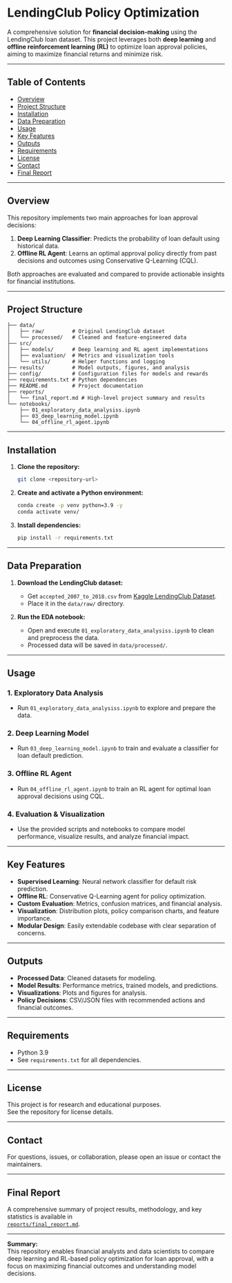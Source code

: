 # LendingClub Policy Optimization

A comprehensive solution for **financial decision-making** using the LendingClub loan dataset. This project leverages both **deep learning** and **offline reinforcement learning (RL)** to optimize loan approval policies, aiming to maximize financial returns and minimize risk.

---

## Table of Contents

- [Overview](#overview)
- [Project Structure](#project-structure)
- [Installation](#installation)
- [Data Preparation](#data-preparation)
- [Usage](#usage)
- [Key Features](#key-features)
- [Outputs](#outputs)
- [Requirements](#requirements)
- [License](#license)
- [Contact](#contact)
- [Final Report](#final-report)

---

## Overview

This repository implements two main approaches for loan approval decisions:

1. **Deep Learning Classifier**: Predicts the probability of loan default using historical data.
2. **Offline RL Agent**: Learns an optimal approval policy directly from past decisions and outcomes using Conservative Q-Learning (CQL).

Both approaches are evaluated and compared to provide actionable insights for financial institutions.

---

## Project Structure

```
├── data/
│   ├── raw/         # Original LendingClub dataset
│   └── processed/   # Cleaned and feature-engineered data
├── src/
│   ├── models/      # Deep learning and RL agent implementations
│   ├── evaluation/  # Metrics and visualization tools
│   └── utils/       # Helper functions and logging
├── results/         # Model outputs, figures, and analysis
├── config/          # Configuration files for models and rewards
├── requirements.txt # Python dependencies
├── README.md        # Project documentation
├── reports/
│   └── final_report.md # High-level project summary and results
└── notebooks/
    ├── 01_exploratory_data_analysiss.ipynb
    ├── 03_deep_learning_model.ipynb
    └── 04_offline_rl_agent.ipynb
```

---

## Installation

1. **Clone the repository:**
   ```bash
   git clone <repository-url>
   ```

2. **Create and activate a Python environment:**
   ```bash
   conda create -p venv python=3.9 -y
   conda activate venv/
   ```

3. **Install dependencies:**
   ```bash
   pip install -r requirements.txt
   ```

---

## Data Preparation

1. **Download the LendingClub dataset:**
   - Get `accepted_2007_to_2018.csv` from [Kaggle LendingClub Dataset](https://www.kaggle.com/datasets/wordsforthewise/lending-club).
   - Place it in the `data/raw/` directory.

2. **Run the EDA notebook:**
   - Open and execute `01_exploratory_data_analysiss.ipynb` to clean and preprocess the data.
   - Processed data will be saved in `data/processed/`.

---

## Usage

### 1. Exploratory Data Analysis
- Run `01_exploratory_data_analysiss.ipynb` to explore and prepare the data.

### 2. Deep Learning Model
- Run `03_deep_learning_model.ipynb` to train and evaluate a classifier for loan default prediction.

### 3. Offline RL Agent
- Run `04_offline_rl_agent.ipynb` to train an RL agent for optimal loan approval decisions using CQL.

### 4. Evaluation & Visualization
- Use the provided scripts and notebooks to compare model performance, visualize results, and analyze financial impact.

---

## Key Features

- **Supervised Learning**: Neural network classifier for default risk prediction.
- **Offline RL**: Conservative Q-Learning agent for policy optimization.
- **Custom Evaluation**: Metrics, confusion matrices, and financial analysis.
- **Visualization**: Distribution plots, policy comparison charts, and feature importance.
- **Modular Design**: Easily extendable codebase with clear separation of concerns.

---

## Outputs

- **Processed Data**: Cleaned datasets for modeling.
- **Model Results**: Performance metrics, trained models, and predictions.
- **Visualizations**: Plots and figures for analysis.
- **Policy Decisions**: CSV/JSON files with recommended actions and financial outcomes.

---

## Requirements

- Python 3.9
- See `requirements.txt` for all dependencies.

---

## License

This project is for research and educational purposes.  
See the repository for license details.

---

## Contact

For questions, issues, or collaboration, please open an issue or contact the maintainers.

---

## Final Report

A comprehensive summary of project results, methodology, and key statistics is available in  
[`reports/final_report.md`](reports/final_report.md).

---

**Summary:**  
This repository enables financial analysts and data scientists to compare deep learning and RL-based policy optimization for loan approval, with a focus on maximizing financial outcomes and understanding model decisions.
